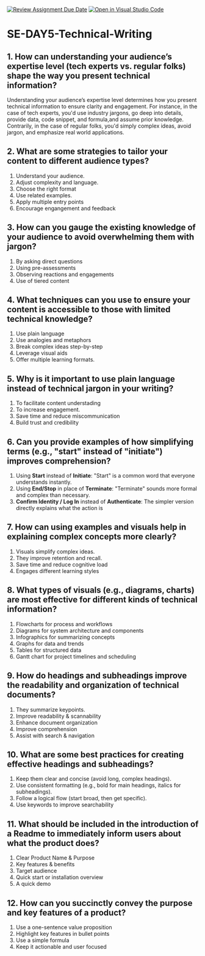 [![Review Assignment Due Date](https://classroom.github.com/assets/deadline-readme-button-22041afd0340ce965d47ae6ef1cefeee28c7c493a6346c4f15d667ab976d596c.svg)](https://classroom.github.com/a/zsAR-pyY)
[![Open in Visual Studio Code](https://classroom.github.com/assets/open-in-vscode-2e0aaae1b6195c2367325f4f02e2d04e9abb55f0b24a779b69b11b9e10269abc.svg)](https://classroom.github.com/online_ide?assignment_repo_id=18534826&assignment_repo_type=AssignmentRepo)
# SE-DAY5-Technical-Writing
## 1. How can understanding your audience’s expertise level (tech experts vs. regular folks) shape the way you present technical information?
Understanding your audience’s expertise level determines how you present technical information to ensure clarity and engagement. For instance, in the case of tech experts, you'd use industry jargons, go deep into details, provide data, code snippet, and formula,and assume prior knowledge. Contrarily, in the case of regular folks, you'd simply complex ideas, avoid jargon, and emphasize real world applications. 

## 2. What are some strategies to tailor your content to different audience types?
  1. Understand your audience.
  2. Adjust complexity and language.
  3. Choose the right format
  4. Use related examples.
  5. Apply multiple entry points
  6. Encourage engangement and feedback
     
## 3. How can you gauge the existing knowledge of your audience to avoid overwhelming them with jargon?
  1. By asking direct questions
  2. Using pre-assessments
  3. Observing reactions and engagements
  4. Use of tiered content
     
## 4. What techniques can you use to ensure your content is accessible to those with limited technical knowledge?
  1. Use plain language
  2. Use analogies and metaphors
  3. Break complex ideas step-by-step
  4. Leverage visual aids
  5. Offer multiple learning formats.
     
## 5. Why is it important to use plain language instead of technical jargon in your writing?
  1. To facilitate content understading
  2. To increase engagement.
  3. Save time and reduce miscommunication
  4. Build trust and credibility
     
## 6. Can you provide examples of how simplifying terms (e.g., "start" instead of "initiate") improves comprehension?
  1. Using **Start** instead of **Initiate**: "Start" is a common word that everyone understands instantly.
  2. Using **End/Stop** in place of **Terminate**: "Terminate" sounds more formal and complex than necessary.
  3. **Confirm Identity / Log In** instead of **Authenticate**: The simpler version directly explains what the action is

## 7. How can using examples and visuals help in explaining complex concepts more clearly?
  1. Visuals simplify complex ideas.
  2. They improve retention and recall.
  3. Save time and reduce cognitive load
  4. Engages different learning styles

## 8. What types of visuals (e.g., diagrams, charts) are most effective for different kinds of technical information?
  1. Flowcharts for process and workflows
  2. Diagrams for system architecture and components
  3. Infographics for summarizing concepts
  4. Graphs for data and trends
  5. Tables for structured data
  6. Gantt chart for project timelines and scheduling 

## 9. How do headings and subheadings improve the readability and organization of technical documents?
  1. They summarize keypoints.
  2. Improve readability & scannability
  3. Enhance document organization
  4. Improve comprehension
  5. Assist with search & navigation
## 10. What are some best practices for creating effective headings and subheadings?
  1. Keep them clear and concise (avoid long, complex headings).
  2. Use consistent formatting (e.g., bold for main headings, italics for subheadings).
  3. Follow a logical flow (start broad, then get specific).
  4. Use keywords to improve searchability
     
## 11. What should be included in the introduction of a Readme to immediately inform users about what the product does?
  1. Clear Product Name & Purpose
  2. Key features & benefits
  3. Target audience
  4. Quick start or installation overview
  5. A quick demo
     
## 12. How can you succinctly convey the purpose and key features of a product?
  1. Use a one-sentence value proposition
  2. Highlight key features in bullet points
  3. Use a simple formula
  4. Keep it actionable and user focused
     
